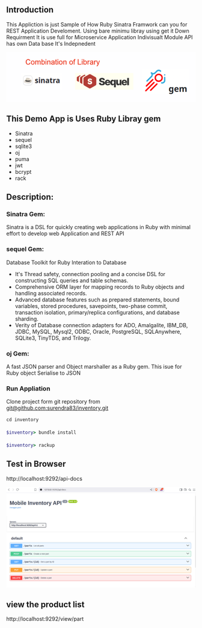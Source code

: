 ## Introduction

This Appliction is just Sample of How Ruby Sinatra Framwork can you for REST Application Develoment. Using  bare minimu libray using get it Down Requirment 
It is use full for Microservice Application 
Indivisualt  Module API has own Data base It's Indepnedent 


![librayImage](./templates/images/page.png)


## This Demo App is Uses Ruby Libray gem 

- Sinatra
- sequel 
- sqlite3
- oj
- puma
- jwt
- bcrypt
- rack

## Description:

### Sinatra Gem:
Sinatra is a DSL for quickly creating web applications in Ruby with minimal effort to develop web Application and REST API


### sequel Gem:
Database Toolkit for Ruby Interation to Database

- It's Thread safety, connection pooling and a concise DSL for constructing SQL queries and table schemas.
- Comprehensive ORM layer for mapping records to Ruby objects and handling associated records.
- Advanced database features such as prepared statements, bound variables, stored procedures, savepoints, two-phase commit, transaction isolation, primary/replica configurations, and database sharding.
- Verity of Database connection adapters for ADO, Amalgalite, IBM_DB, JDBC, MySQL, Mysql2, ODBC, Oracle, PostgreSQL, SQLAnywhere, SQLite3, TinyTDS, and Trilogy.


### oj Gem:
 A fast JSON parser and Object marshaller as a Ruby gem. 
 This isue for Ruby object Serialise to JSON 


### Run Appliation

Clone project form git repository from [git@github.com:surendra83/inventory.git](https://github.com/surendra83/inventory)

```Ruby
cd inventory

$inventory> bundle install

$inventory> rackup

```
## Test in Browser
http://localhost:9292/api-docs

![swagger doc](./templates/images/screen.png)

## view the product list
http://localhost:9292/view/part 


